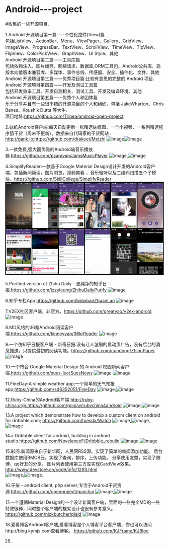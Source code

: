# Android---project

#收集的一些开源项目.

1.Android 开源项目第一篇----个性化控件(View)篇   
包括ListView、ActionBar、Menu、ViewPager、Gallery、GridView、ImageView、ProgressBar、TextView、ScrollView、TimeView、TipView、FlipView、ColorPickView、GraphView、UI Style、其他         
Android 开源项目第二篇——工具库篇                 
包括依赖注入、图片缓存、网络请求、数据库,ORM工具包、Android公共库、高版本向低版本兼容库、多媒体、事件总线、传感器、安全、插件化、文件、其他               
Android 开源项目第三篇——优秀项目篇:比较有意思的完整的 Android 项目.     
Android 开源项目第四篇——开发及测试工具篇          
包括开发效率工具、开发自测相关、测试工具、开发及编译环境、其他           
Android 开源项目第五篇——优秀个人和团体篇        
乐于分享并且有一些很不错的开源项目的个人和组织，包括 JakeWharton、Chris Banes、Koushik Dutta 等大牛.   
项目地址:https://github.com/Trinea/android-open-project


2.妹纸Android客户端:每天自动更新一张精选妹纸图、一个小视频、一系列精选程序猿干货（周末不更新）。数据来自代码家的干货网站：http://gank.io;https://github.com/drakeet/Meizhi
![image](https://github.com/drakeet/Meizhi/blob/master/screenshots/s0.png)![image](https://github.com/drakeet/Meizhi/blob/master/screenshots/s7.jpg)


3.一款免费,强大而优雅的Android端音乐播放器.https://github.com/psaravan/JamsMusicPlayer
![image](https://camo.githubusercontent.com/5a10d39909b2e64053adb49250802d31efe1d3a6/687474703a2f2f692e696d6775722e636f6d2f3268644d467a502e6a7067),![image](https://camo.githubusercontent.com/91bc80a064294979741bfe774d22eaa820fc877a/687474703a2f2f692e696d6775722e636f6d2f74644c694356592e6a7067)


4.SimplifyReader:一款基于Google Material Design设计开发的Android客户端，包括新闻简读，图片浏览，视频爽看 ，音乐轻听以及二维码扫描五个子模块。https://github.com/SkillCollege/SimplifyReader
![image](https://raw.githubusercontent.com/SkillCollege/server/master/SimplifyReader/images/all_in_one.jpg)


5.Purified version of Zhihu Daily - 更纯净的知乎日报.https://github.com/izzyleung/ZhihuDailyPurify
![image](https://raw.githubusercontent.com/izzyleung/ZhihuDailyPurify/master/ZhihuDailyPurify.png)


6.知乎专栏App.https://github.com/bxbxbai/ZhuanLan
![image](https://camo.githubusercontent.com/a09ce4b549e048400597aaf4d40b7866e496678b/687474703a2f2f69322e74696574756b752e636f6d2f323937303233396637313239363339382e706e67)


7.V2EX社区客户端，非官方。https://github.com/greatyao/v2ex-android
![image](https://camo.githubusercontent.com/681b0ef9558ea805dfa325ea958b263c94fd31f1/68747470733a2f2f7261772e6769746875622e636f6d2f677265617479616f2f763265782d616e64726f69642f6d61737465722f736e617073686f74732f6e6f6465732e706e67)


8.MD风格的36氪Android阅读客户端.https://github.com/kinneyyan/36krReader
![image](https://raw.githubusercontent.com/kinneyyan/36krReader/master/Screenshots/device-2015-10-29-152645.png)


9.一个仿知乎日报客户端 - 新奇日报.没有让人皱眉的启动页广告，没有后台的消息推送，只提供最初的阅读功能。https://github.com/cundong/ZhihuPaper            
![image](https://raw.githubusercontent.com/cundong/ZhihuPaper/master/screenshot/one.png)


10.一个符合 Google Material Design 的 Android 校园新闻客户端.https://github.com/sues-lee/SuesNews
![image](https://github.com/sues-lee/SuesNews/blob/master/art/screenshot-2.png)
![image](https://github.com/sues-lee/SuesNews/blob/master/art/screenshot-3.png)


11.FineDay-A simple weather app;一个简单的天气预报app;https://github.com/sd6352051/FineDay
![image](https://camo.githubusercontent.com/ea45288811ac3b5836550ccc8f95b0dfdb66e218/687474703a2f2f70702e6d796170702e636f6d2f6d615f7069632f302f73686f745f31303633353533385f31383136373336315f325f313430323339323634372f353530);![image](https://camo.githubusercontent.com/acfe1f474ee6c773cc03e27f33c3913e6d50d03e/687474703a2f2f70702e6d796170702e636f6d2f6d615f7069632f302f73686f745f31303633353533385f31383136373336315f335f313430323339323634372f353530)


12.Ruby-China的Android客户端 http://ruby-china.org/.https://github.com/gonjay/rubychina4android
![image](https://camo.githubusercontent.com/d1c521c0c20e191cffbf93bae9a542256c457787/687474703a2f2f727562796368696e612e71696e6975646e2e636f6d2f6d656469612d32303134303230342532302831292e706e673f696d61676556696577322f312f772f3330302f682f353530),![image](https://camo.githubusercontent.com/9349ba23dc8e2101d8ff2d8b512ab98c2d3aca58/687474703a2f2f727562796368696e612e71696e6975646e2e636f6d2f6465766963652d323031342d30322d31302d3233323431322e706e673f696d61676556696577322f312f772f3330302f682f353530)


13.A project which demonstrate how to develop a custom client on android for dribbble.com;
https://github.com/tuesda/Watch
![image](https://github.com/tuesda/Watch/blob/master/animation/comments.gif),![image](https://github.com/tuesda/Watch/blob/master/animation/home.gif),![image](https://github.com/tuesda/Watch/blob/master/animation/drawer.gif)


14.a Dribbble client for android, building in android studio.https://github.com/NovelanceF/Dribbble_rebuild
![image](https://camo.githubusercontent.com/4006f3a3329b907139189fe2ecdde91bda446397/687474703a2f2f6661726d382e737461746963666c69636b722e636f6d2f373430392f31323739323736383135335f633033373333303534372e6a7067),![image](https://camo.githubusercontent.com/25f2d63421f5cf91120b294b658f696f3bf4ba93/687474703a2f2f6661726d342e737461746963666c69636b722e636f6d2f333830302f31323739323736353632335f373638386438326239622e6a7067)


15.彩阅.新闻源来自于新华网，人民网RSS源。实现了简单的新闻添加功能。 后台数据库使用BMOB云。实现了查询，排序，上传功能。 分享使用友盟，实现了微博，qq好友的分享。 图片列表使用第三方库实现CardView效果。 http://www.devstore.cn/code/info/1293.html             
![image](http://ds.devstore.cn/dev_store/user/souce_code/img/20151028102939639bdnsh17c/Screenshot_2015-10-28-10-10-04.png),![image](http://ds.devstore.cn/dev_store/user/souce_code/img/20151028102946591l4ok9bya/Screenshot_2015-10-28-10-10-10.png).


16.干柴 - android client, php server;专注于Android干货资源.https://github.com/openproject/ganchai
![image](https://camo.githubusercontent.com/8339e46ede8f34532f3fc1bf3d1ca99ef56b460c/687474703a2f2f37786b73706b2e636f6d312e7a302e676c622e636c6f7564646e2e636f6d2f53637265656e73686f745f323031352d30382d32382d30392d35312d32312e706e673f696d6167654d6f6772322f7468756d626e61696c2f21333070),![image](https://camo.githubusercontent.com/87c56d95476213f6a43637174ab727d1fb60632e/687474703a2f2f37786b73706b2e636f6d312e7a302e676c622e636c6f7564646e2e636f6d2f53637265656e73686f745f323031352d30382d32382d30392d35322d33362e706e673f696d6167654d6f6772322f7468756d626e61696c2f21333070)


17.一个遵循Material Design的一个设计新闻客户端，里面的一些完全MD的一些特效很棒，同时整个客户端的框架设计也很有参考意义。https://github.com/nickbutcher/plaid
![image](https://github.com/nickbutcher/plaid/blob/master/screenshots/plaid_demo.gif)


18.爱看博客Android客户端,爱看博客是个人博客平台客户端，你也可以访问http://blog.kymjs.com查看博客。.https://github.com/KJFrame/KJBlog

19.

















